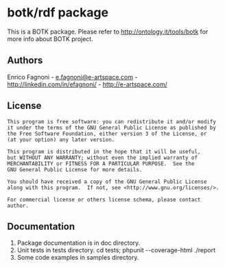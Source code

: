 botk/rdf package
====================
This is a BOTK package. Please refer to http://ontology.it/tools/botk for more info
about BOTK project.


Authors
-------

Enrico Fagnoni - <e.fagnoni@e-artspace.com> - http://linkedin.com/in/efagnoni/ - http://e-artspace.com/

License
-------

    This program is free software: you can redistribute it and/or modify
    it under the terms of the GNU General Public License as published by
    the Free Software Foundation, either version 3 of the License, or
    (at your option) any later version.

    This program is distributed in the hope that it will be useful,
    but WITHOUT ANY WARRANTY; without even the implied warranty of
    MERCHANTABILITY or FITNESS FOR A PARTICULAR PURPOSE.  See the
    GNU General Public License for more details.

    You should have received a copy of the GNU General Public License
    along with this program.  If not, see <http://www.gnu.org/licenses/>.
    
    For commercial license or others license schema, please contact author.

Documentation
-------------
1. Package documentation is in doc directory.
2. Unit tests in tests directory.
    cd tests; phpunit --coverage-html ./report
3. Some code examples in samples directory.

